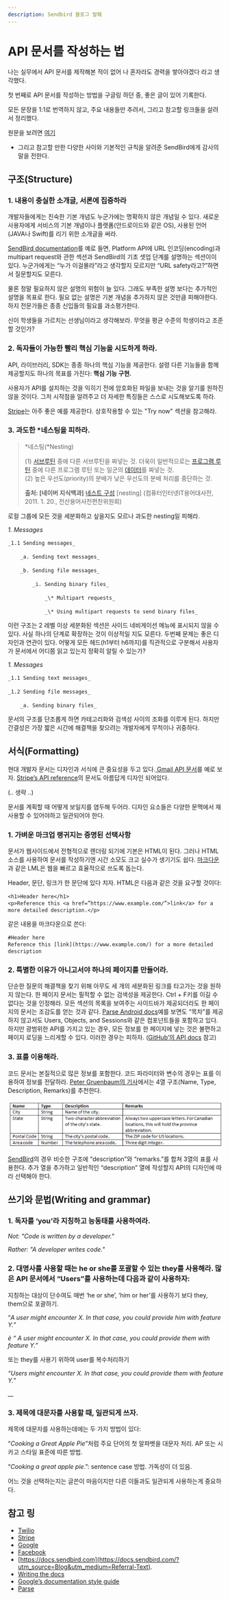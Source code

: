 ```yaml
---
description: Sendbird 블로그 발췌
---
```


# API 문서를 작성하는 법



나는 실무에서 API 문서를 제작해본 적이 없어 나 혼자라도 경력을 쌓아야겠다 라고 생각했다.

첫 번째로 API 문서를 작성하는 방법을 구글링 하던 중, 좋은 글이 있어 기록한다.

모든 문장을 1:1로 번역하지 않고, 주요 내용들만 추려서, 그리고 참고할 링크들을 살려서 정리했다.

원문을 보려면 [여기](https://blog.sendbird.com/a-guide-to-writing-api-documentation)

+ 그리고 참고할 만한 다양한 사이와 기본적인 규칙을 알려준 SendBird에게 감사의 말을 전한다.



## 구조\(Structure\)

### 1.     내용이 충실한 소개글, 서론에 집중하라

개발자들에게는 친숙한 기본 개념도 누군가에는 명확하지 않은 개념일 수 있다. 새로운 사용자에게 서비스의 기본 개념이나 플랫폼\(안드로이드와 같은 OS\), 사용된 언어\(JAVA나 Swift\)를 리기 위한 소개글을 써라.

 [SendBird documentation](https://docs.sendbird.com/platform?utm_source=Blog&utm_medium=Referral-Text)를 예로 들면,  Platform API에 URL 인코딩\(encoding\)과 multipart request와 관한 섹션과 SendBird의 기초 셋업 단계를 설명하는 섹션이이 있다. 누군가에게는 “누가 이걸몰라”라고 생각할지 모르지만 “URL safety라고?”하면서 질문할지도 모른다.

물론 정말 필요하지 않은 설명의 위험이 늘 있다.  그래도 부족한 설명 보다는 추가적인 설명을 목표로 한다. 필요 없는 설명은 기본 개념을 추가하지 않은 것만큼 피해야한다. 하지 전문가들은 종종 신입들의 필요를 과소평가한다. 

신이 학생들을 가르치는 선생님이라고 생각해보라. 무엇을 평균 수준의 학생이라고 조준할 것인가?



### 2.     독자들이 가능한 빨리 핵심 기능을 시도하게 하라.

API, 라이브러리, SDK는 종종 하나의 핵심 기능을 제공한다. 설령 다른 기능들을 함께 제공할지도 하나의 목표를 가진다: **핵심 기능 구현.** 

사용자가 API를 설치하는 것을 익히기 전에 암호화된 파일을 보내는 것을 알기를 원하진 않을 것이다. 그저 시작점을 알려주고 더 자세한 특징들은 스스로 시도해보도록 하라.

[Stripe](https://stripe.com/docs)는 아주 좋은 예를 제공한다. 상호작용할 수 있는 "Try now" 섹션을 참고해라.



### 3.     과도한 \*네스팅을 피하라.

> \*네스팅\(\*Nesting\) 
>
> \(1\) [서브루틴](https://terms.naver.com/entry.nhn?docId=852166&ref=y) 중에 다른 서브루틴을 짜넣는 것. 더욱이 일반적으로는 [프로그램 루틴](https://terms.naver.com/entry.nhn?docId=833918&ref=y) 중에 다른 프로그램 루틴 또는 일군의 [데이터](https://terms.naver.com/entry.nhn?docId=847441&ref=y)를 짜넣는 것.  
> \(2\) 높은 우선도\(priority\)의 분배가 낮은 우선도의 분배 처리를 중단하는 것.
>
> **출처: \[네이버 지식백과\]** [네스트 구성](https://terms.naver.com/entry.nhn?docId=830466) \[nesting\] \(컴퓨터인터넷IT용어대사전, 2011. 1. 20., 전산용어사전편찬위원회\)



로컬 그룹에 모든 것을 세분화하고 싶을지도 모르나 과도한 nesting일 피해라.

_1. Messages_

    _1.1 Sending messages_

        _a. Sending text messages_

        _b. Sending file messages_

            _i. Sending binary files_

                _\* Multipart requests_

                _\* Using multipart requests to send binary files_

이런 구조는 2 레벨 이상 세분화된 섹션은 사이드 네비게이션 메뉴에 표시되지 않을 수 있다. 사실 하나의 단계로 확장하는 것이 이상적일 지도 모른다. 두번째 문제는 좋은 디자인과 연관이 있다. 어떻게 모든 헤드\(h1부터 h6까지\)를 직관적으로 구분해서 사용자가 문서에서 어디쯤 읽고 있는지 정확히 알릴 수 있는가?

_1. Messages_

    _1.1 Sending text messages_

    _1.2 Sending file messages_

        _a. Sending binary files_

문서의 구조를 단조롭게 하면 카테고리화와 검색성 사이의 조화를 이루게 된다. 하지만 간결성은 가장 짧은 시간에 해결책을 찾으려는 개발자에게 무척이나 귀중하다.



## 서식\(Formatting\)

현대 개발자 문서는 디자인과 서식에 큰 중요성을 두고 있다.[ Gmail API 문서](https://developers.google.com/gmail/api/v1/reference/users/labels/update)를 예로 보자.  [Stripe’s API reference](https://stripe.com/docs/api#authentication)의 문서도 아름답게 디자인 되어있다.

\(.. 생략 ..\)

문서를 계획할 때 어떻게 보일지를 염두해 두어라. 디자인 요소들은 다양한 문맥에서 재사용할 수 있어야하고 일관되어야 한다.



### 1.     가벼운 마크업 랭귀지는 증명된 선택사항

문서가 웹사이드에서 전형적으로 렌더링 되기에 기본은 HTML이 된다. 그러나 HTML 소스를 사용하여 문서를 작성하기엔 시간 소모도 크고 실수가 생기기도 쉽다. [마크다운](https://daringfireball.net/projects/markdown/syntax)과 같은 LML은 웹을 빠르고 효율적으로 쓰도록 돕는다. 

Header, 문단, 링크가 한 문단에 있다 치자. HTML은 다음과 같은 것을 요구할 것이다: 

```text
<h1>Header here</h1>
<p>Reference this <a href=”https://www.example.com/”>link</a> for a more detailed description.</p>
```

  
같은 내용을 마크다운으로 쓴다:

```text
#Header here
Reference this [link](https://www.example.com/) for a more detailed description
```



### 2.     특별한 이유가 아니고서야 하나의 페이지를 만들어라.

단순한 질문의 해결책을 찾기 위해 아무도 세 개의 세분화된 링크를 타고가는 것을 원하지 않는다. 한 페이지 문서는 필적할 수 없는 검색성을 제공한다. Ctrl + F키를 이길 수 없다는 것을 인정해라. 모든 섹션의 목록을 보여주는 사이드바가 제공되더라도 한 페이지의 문서는 조감도를 얻는 것과 같다. [Parse Android docs](http://docs.parseplatform.org/android/guide/)예를 보면도 “목차”를 제공하지 않고서도 Users, Objects, and Sessions와 같은 컴포넌트들을 포함하고 있다. 하지만 광범위한 API를 가지고 있는 경우, 모든 정보를 한 페이지에 넣는 것은 불편하고 페이지 로딩을 느리게할 수 있다. 이러한 경우는 피하자. \([GitHub’의 API docs](https://developer.github.com/v3/) 참고\)



### 3.     표를 이용해라.

코드 문서는 본질적으로 많은 정보를 포함한다. 코드 파라미터와 변수의 경우는 표를 이용하여 정보를 전달하라. [Peter Gruenbaum의 기사](https://www.programmableweb.com/news/web-api-documentation-best-practices/2010/08/12)에서는 4열 구조\(Name,  Type, Description, Remarks\)를 추천한다.

![resource: Peter Gruenbarum&apos;s article](../.gitbook/assets/image%20%2837%29.png)

 [SendBird](https://docs.sendbird.com/platform?utm_source=Blog&utm_medium=Referral-Text&_ga=2.199464174.1799238679.1565728700-1150278189.1565728700#user_3_create_a_user)의 경우 비슷한 구조에 “description”와 “remarks.”를 합쳐 3열의 표를 사용한다. 추가 열을 추가하고 일반적인 “description” 열에 작성할지 API의 디자인에 따라 선택해야 한다.







## 쓰기와 문법\(Writing and grammar\)



### 1.     독자를 ‘you’라 지칭하고 능동태를 사용하여라.

_Not: "Code is written by a developer."_ 

_Rather: "A developer writes code."_



### 2.     대명사를 사용할 때는 he or she를 포괄할 수 있는 they를 사용해라. 많은 API 문서에서 “Users”를 사용하는데 다음과 같이 사용하자:

지칭하는 대상이 단수여도 매번 ‘he or she’,  ‘him or her’를 사용하기 보다 they, them으로 포괄하기.

“_A user might encounter X. In that case, you could provide him with feature Y.”_

_è “ A user might encounter X. In that case, you could provide them with feature Y.”_

또는 they를 사용기 위하여 user를 복수처리하기

 _“Users might encounter X. In that case, you could provide them with feature Y.”_

\_\_

### 3.     제목에 대문자를 사용할 때, 일관되게 쓰자.

제목에 대문자를 사용하는데에는 두 가지 방법이 있다:

“_Cooking a Great Apple Pie_”처럼 주요 단어의 첫 알파벳을 대문자 처리. AP 또는 시카고 스타일 표준에 따른 방법.

 “_Cooking a great apple pie_.”: sentence case 방법. 가독성이 더 있음.

어느 것을 선택하는지는 글쓴이 마음이지만 다른 이들과도 일관되게 사용하는게 중요하다.



## 참고 링

* [Twilio](https://www.twilio.com/docs/)
* [Stripe](https://stripe.com/docs) 
* [Google](https://developers.google.com/gmail/api/v1/reference/)
* [Facebook](https://developers.facebook.com/docs/graph-api) 
* [https://docs.sendbird.com](https://docs.sendbird.com/?utm_source=Blog&utm_medium=Referral-Text).
* [Writing the docs](http://www.writethedocs.org/guide/) 
* [Google’s documentation style guide](https://github.com/google/styleguide/tree/gh-pages/docguide) 
* [Parse](http://blog.parse.com/learn/engineering/designing-great-api-docs/)

